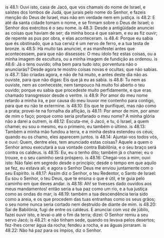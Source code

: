 is 48.1: Ouvi isto, casa de Jacó, que vos chamais do nome de Israel, e saístes dos lombos de Judá, que jurais pelo nome do Senhor, e fazeis menção do Deus de Israel, mas não em verdade nem em justiça.
is 48.2: E até da santa cidade tomam o nome, e se firmam sobre o Deus de Israel; o Senhor dos exércitos é o seu nome.
is 48.3: Desde a antigüidade anunciei as coisas que haviam de ser; da minha boca é que saíram, e eu as fiz ouvir; de repente as pus por obra, e elas aconteceram.
is 48.4: Porque eu sabia que és obstinado, que a tua cerviz é um nervo de ferro, e a tua testa de bronze.
is 48.5: Há muito tas anunciei, e as manifestei antes que acontecessem, para que não dissesses: O meu ídolo fez estas coisas, ou a minha imagem de escultura, ou a minha imagem de fundição as ordenou.
is 48.6: Já o tens ouvido; olha bem para tudo isto; porventura não o anunciarás? Desde agora te mostro coisas novas e ocultas, que não sabias.
is 48.7: São criadas agora, e não de há muito, e antes deste dia não as ouviste, para que não digas: Eis que já eu as sabia.
is 48.8: Tu nem as ouviste, nem as conheceste, nem tampouco há muito foi aberto o teu ouvido; porque eu sabia que procedeste muito perfidamente, e que eras chamado transgressor desde o ventre.
is 48.9: Por amor do meu nome retardo a minha ira, e por causa do meu louvor me contenho para contigo, para que eu não te extermine.
is 48.10: Eis que te purifiquei, mas não como a prata; provei-te na fornalha da aflição,
is 48.11: Por amor de mim, por amor de mim o faço; porque como seria profanado o meu nome? A minha glória não a darei a outrem,
is 48.12: Escuta-me, ó Jacó, e tu, ó Israel, a quem chamei; eu sou o mesmo, eu o primeiro, eu também o último.
is 48.13: Também a minha mão fundou a terra, e a minha destra estendeu os céus; quando eu os chamo, eles aparecem juntos.
is 48.14: Ajuntai-vos todos vós, e ouvi: Quem, dentre eles, tem anunciado estas coisas? Aquele a quem o Senhor amou executará a sua vontade contra Babilônia, e o seu braço será contra os caldeus.
is 48.15: Eu, eu o tenho dito; também já o chamei; eu o trouxe, e o seu caminho será próspero.
is 48.16: Chegai-vos a mim, ouvi isto: Não falei em segredo desde o princípio; desde o tempo em que aquilo se fez, eu estava ali; e agora o Senhor Deus me enviou juntamente com o seu Espírito.
is 48.17: Assim diz o Senhor, o teu Redentor, o Santo de Israel: Eu sou o Senhor, o teu Deus, que te ensina o que é útil, e te guia pelo caminho em que deves andar.
is 48.18: Ah! se tivesses dado ouvidos aos meus mandamentos! então seria a tua paz como um rio, e a tua justiça como as ondas do mar;
is 48.19: também a tua descendência teria sido como a areia, e os que procedem das tuas entranhas como os seus grãos; o seu nome nunca seria cortado nem destruído de diante de mim.
is 48.20: Saí de Babilônia, fugi de entre os caldeus. E anunciai com voz de júbilo, fazei ouvir isto, e levai-o até o fim da terra; dizei: O Senhor remiu a seu servo Jacó;
is 48.21: e não tinham sede, quando os levava pelos desertos; fez-lhes correr água da rocha; fendeu a rocha, e as águas jorraram.
is 48.22: Não há paz para os ímpios, diz o Senhor.
